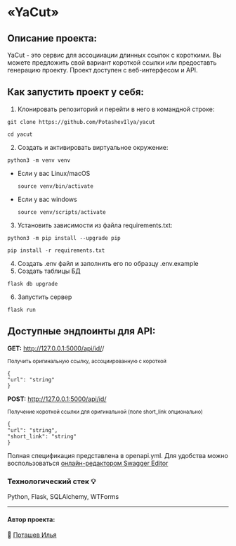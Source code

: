 # «YaCut»

## Описание проекта: 
YaCut - это сервис для ассоцииации длинных ссылок с короткими. Вы можете предложить свой вариант короткой ссылки или предоставть генерацию проекту. Проект доступен с веб-интерфесом и API. 

## Как запустить проект у себя:
1. Клонировать репозиторий и перейти в него в командной строке:

```
git clone https://github.com/PotashevIlya/yacut
```

```
cd yacut
```

2. Cоздать и активировать виртуальное окружение:

```
python3 -m venv venv
```

* Если у вас Linux/macOS

    ```
    source venv/bin/activate
    ```

* Если у вас windows

    ```
    source venv/scripts/activate
    ```

3. Установить зависимости из файла requirements.txt:

```
python3 -m pip install --upgrade pip
```

```
pip install -r requirements.txt
```
4. Создать .env файл и заполнить его по образцу .env.example
5. Создать таблицы БД
```
flask db upgrade
```
6. Запустить сервер
```
flask run
```

## Доступные эндпоинты для API:

**GET:** http://127.0.0.1:5000/api/id/<short>/

<sub>Получить оригинальную ссылку, ассоциированную с короткой</sub>
```
{
"url": "string"
}
```
**POST:** http://127.0.0.1:5000/api/id/

<sub>Получение короткой ссылки для оригинальной (поле short_link опционально)</sub>
```
{
"url": "string",
"short_link": "string"
}
```

Полная спецификация представлена в openapi.yml. Для удобства можно воспользоваться [онлайн-редактором Swagger Editor](https://editor.swagger.io/)

### Технологический стек :bulb:
Python, Flask, SQLAlchemy, WTForms
___  
#### Автор проекта:  
:small_orange_diamond: [Поташев Илья](https://github.com/PotashevIlya)  
